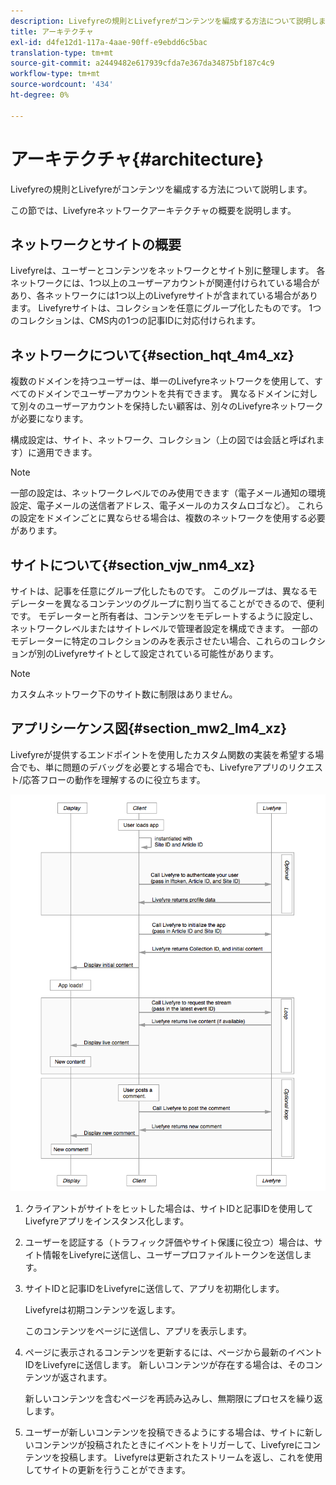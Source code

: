 ```yaml
---
description: Livefyreの規則とLivefyreがコンテンツを編成する方法について説明します。
title: アーキテクチャ
exl-id: d4fe12d1-117a-4aae-90ff-e9ebdd6c5bac
translation-type: tm+mt
source-git-commit: a2449482e617939cfda7e367da34875bf187c4c9
workflow-type: tm+mt
source-wordcount: '434'
ht-degree: 0%

---
```


# アーキテクチャ{#architecture}

Livefyreの規則とLivefyreがコンテンツを編成する方法について説明します。

この節では、Livefyreネットワークアーキテクチャの概要を説明します。

## ネットワークとサイトの概要

Livefyreは、ユーザーとコンテンツをネットワークとサイト別に整理します。 各ネットワークには、1つ以上のユーザーアカウントが関連付けられている場合があり、各ネットワークには1つ以上のLivefyreサイトが含まれている場合があります。 Livefyreサイトは、コレクションを任意にグループ化したものです。 1つのコレクションは、CMS内の1つの記事IDに対応付けられます。

## ネットワークについて{#section_hqt_4m4_xz}

複数のドメインを持つユーザーは、単一のLivefyreネットワークを使用して、すべてのドメインでユーザーアカウントを共有できます。 異なるドメインに対して別々のユーザーアカウントを保持したい顧客は、別々のLivefyreネットワークが必要になります。

構成設定は、サイト、ネットワーク、コレクション（上の図では会話と呼ばれます）に適用できます。

>[!NOTE]
>
>一部の設定は、ネットワークレベルでのみ使用できます（電子メール通知の環境設定、電子メールの送信者アドレス、電子メールのカスタムロゴなど）。 これらの設定をドメインごとに異ならせる場合は、複数のネットワークを使用する必要があります。

## サイトについて{#section_vjw_nm4_xz}

サイトは、記事を任意にグループ化したものです。 このグループは、異なるモデレーターを異なるコンテンツのグループに割り当てることができるので、便利です。 モデレーターと所有者は、コンテンツをモデレートするように設定し、ネットワークレベルまたはサイトレベルで管理者設定を構成できます。 一部のモデレーターに特定のコレクションのみを表示させたい場合、これらのコレクションが別のLivefyreサイトとして設定されている可能性があります。

>[!NOTE]
>
>カスタムネットワーク下のサイト数に制限はありません。

## アプリシーケンス図{#section_mw2_lm4_xz}

Livefyreが提供するエンドポイントを使用したカスタム関数の実装を希望する場合でも、単に問題のデバッグを必要とする場合でも、Livefyreアプリのリクエスト/応答フローの動作を理解するのに役立ちます。

![](assets/appsequencediagram.png)

1. クライアントがサイトをヒットした場合は、サイトIDと記事IDを使用してLivefyreアプリをインスタンス化します。
1. ユーザーを認証する（トラフィック評価やサイト保護に役立つ）場合は、サイト情報をLivefyreに送信し、ユーザープロファイルトークンを送信します。
1. サイトIDと記事IDをLivefyreに送信して、アプリを初期化します。

   Livefyreは初期コンテンツを返します。

   このコンテンツをページに送信し、アプリを表示します。

1. ページに表示されるコンテンツを更新するには、ページから最新のイベントIDをLivefyreに送信します。 新しいコンテンツが存在する場合は、そのコンテンツが返されます。

   新しいコンテンツを含むページを再読み込みし、無期限にプロセスを繰り返します。

1. ユーザーが新しいコンテンツを投稿できるようにする場合は、サイトに新しいコンテンツが投稿されたときにイベントをトリガーして、Livefyreにコンテンツを投稿します。 Livefyreは更新されたストリームを返し、これを使用してサイトの更新を行うことができます。
